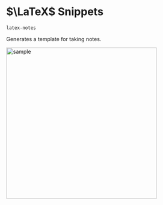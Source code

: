 # $\LaTeX$ Snippets

`latex-notes`

Generates a template for taking notes.

<img width="400" alt="sample" src="https://user-images.githubusercontent.com/46394857/184149041-3142d8a0-b443-4d64-8ee7-e096ac670264.png">



